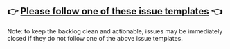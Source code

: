 ## 👉 [Please follow one of these issue templates](https://github.com/Provablehq/sdk/issues/new/choose) 👈

Note: to keep the backlog clean and actionable, issues may be immediately closed if they do not follow one of the above issue templates.
